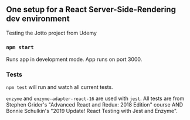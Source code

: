 ## One setup for a React Server-Side-Rendering dev environment

Testing the Jotto project from Udemy

### `npm start`

Runs app in development mode.
App runs on port 3000.

### Tests

`npm test` will run and watch all current tests.

`enzyme` and `enzyme-adapter-react-16` are used with `jest`.
All tests are from Stephen Grider's "Advanced React and Redux: 2018 Edition" course AND Bonnie Schulkin's
"2019 Update! React Testing with Jest and Enzyme".
